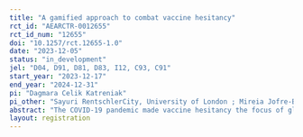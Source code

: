 ```yaml
---
title: "A gamified approach to combat vaccine hesitancy"
rct_id: "AEARCTR-0012655"
rct_id_num: "12655"
doi: "10.1257/rct.12655-1.0"
date: "2023-12-05"
status: "in_development"
jel: "D04, D91, D81, D83, I12, C93, C91"
start_year: "2023-12-17"
end_year: "2024-12-31"
pi: "Dagmara Celik Katreniak"
pi_other: "Sayuri RentschlerCity, University of London ; Mireia Jofre-BonetOffice for Health Economics; Agne SuziedelyteCity, University of London"
abstract: "The COVID-19 pandemic made vaccine hesitancy the focus of global attention and concern and was listed as a global health threat by the WHO in 2019. In theory, a perfectly coordinated collective action can result in disease eradication. In reality, the "wait-and-see" strategy and self-centric behaviour precluded the elimination of COVID-19. Moreover, the "infodemic" around COVID-19 resulted in a WHO's call for increased resilience against misinformation. In this project, we propose developing and testing the impact of three online games designed around vaccine literacy, empathy, and misinformation training to increase vaccination intentions. We intend to bring evidence from countries with overall high/low vaccination rates (the UK and Slovakia to start with) to address concerns about the replicability of experiments and utilise across-country heterogeneities. Gamified interventions have become popular recently, but the evidence of their effectiveness remains scarce. Therefore, our results will also contribute to the discussion about digital media's role in strengthening vaccine confidence. Later, the games can be translated into multiple languages, finetuned to fit other vaccine-preventable diseases or more specific audiences, or used in nationwide interventions. We believe our research has substantial policy implications."
layout: registration
---
```


